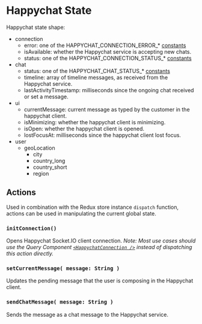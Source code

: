 Happychat State
===============

Happychat state shape:

- connection
  - error: one of the HAPPYCHAT_CONNECTION_ERROR_* [constants](./constants.js)
  - isAvailable: whether the Happychat service is accepting new chats.
  - status: one of the HAPPYCHAT_CONNECTION_STATUS_* [constants](./constants.js)
- chat
  - status: one of the HAPPYCHAT_CHAT_STATUS_* [constants](./constants.js)
  - timeline: array of timeline messages, as received from the Happychat service.
  - lastActivityTimestamp: milliseconds since the ongoing chat received or set a message.
- ui
  - currentMessage: current message as typed by the customer in the happychat client.
  - isMinimizing: whether the happychat client is minimizing.
  - isOpen: whether the happychat client is opened.
  - lostFocusAt: milliseconds since the happychat client lost focus.
- user
  - geoLocation
    - city
    - country_long
    - country_short
    - region

## Actions

Used in combination with the Redux store instance `dispatch` function, actions can be used in manipulating the current global state.

  ### `initConnection()`

Opens Happychat Socket.IO client connection. _Note: Most use cases should use the Query Component
[`<HappychatConnection />`](../../components/happychat/connection.jsx) instead of dispatching
this action directly._

### `setCurrentMessage( message: String )`

Updates the pending message that the user is composing in the Happychat client.

### `sendChatMessage( message: String )`

Sends the message as a chat message to the Happychat service.
